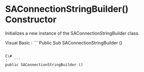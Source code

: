 <!-- loio3c13da1d6c5f1014b34dc5eb3c3fb617 -->

# SAConnectionStringBuilder\(\) Constructor

Initializes a new instance of the SAConnectionStringBuilder class.



Visual Basic
:   ```
Public Sub SAConnectionStringBuilder ()
```

C\#
:   ```
public SAConnectionStringBuilder ()
```

